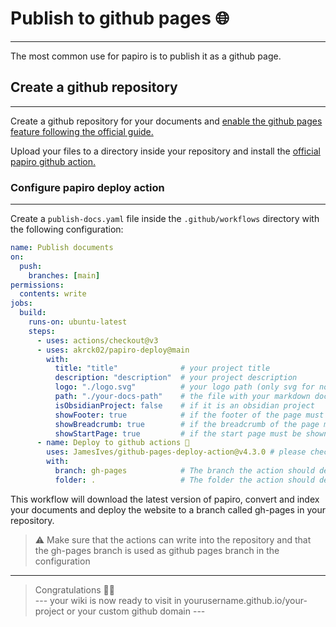 # Publish to github pages 🌐
---

The most common use for papiro is to publish it as a github page.

## Create a github repository
---

Create a github repository for your documents and [enable the github pages feature following the official guide.](https://docs.github.com/en/pages/getting-started-with-github-pages/creating-a-github-pages-site)

Upload your files to a directory inside your repository and install the [official papiro github action.](https://github.com/marketplace/actions/papiro-deploy)

### Configure papiro deploy action
---

Create a `publish-docs.yaml` file inside the `.github/workflows` directory with the following configuration:

```yaml
name: Publish documents
on:
  push:
    branches: [main]
permissions:
  contents: write
jobs:
  build:
    runs-on: ubuntu-latest
    steps:
      - uses: actions/checkout@v3
      - uses: akrck02/papiro-deploy@main
        with:
          title: "title"              # your project title
          description: "description"  # your project description
          logo: "./logo.svg"          # your logo path (only svg for now)
          path: "./your-docs-path"    # the file with your markdown documents
          isObsidianProject: false    # if it is an obsidian project
          showFooter: true            # if the footer of the page must be shown
          showBreadcrumb: true        # if the breadcrumb of the page must be shown
          showStartPage: true         # if the start page must be shown
      - name: Deploy to github actions 🚀
        uses: JamesIves/github-pages-deploy-action@v4.3.0 # please checkout and give a star to this amazing action.
        with:
          branch: gh-pages            # The branch the action should deploy to.
          folder: .                   # The folder the action should deploy.
```

 This workflow will download the latest version of papiro, convert and index your documents and deploy the website to a branch called gh-pages in your repository.

> ⚠️ Make sure that the actions can write into the repository and that the gh-pages branch is used as github pages branch in the configuration

---

> Congratulations 🎉🎉 <br> --- your wiki is now ready to visit in yourusername.github.io/your-project or your custom github domain ---
